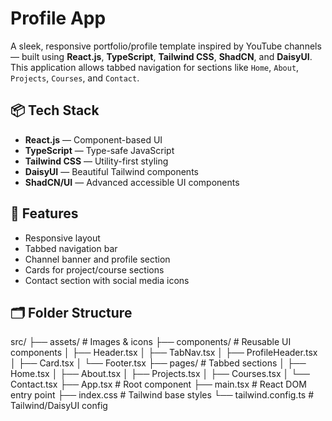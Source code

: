 # Profile App

A sleek, responsive portfolio/profile template inspired by YouTube channels — built using **React.js**, **TypeScript**, **Tailwind CSS**, **ShadCN**, and **DaisyUI**. This application allows tabbed navigation for sections like `Home`, `About`, `Projects`, `Courses`, and `Contact`.

## 📦 Tech Stack

- **React.js** — Component-based UI
- **TypeScript** — Type-safe JavaScript
- **Tailwind CSS** — Utility-first styling
- **DaisyUI** — Beautiful Tailwind components
- **ShadCN/UI** — Advanced accessible UI components

## 🚀 Features

- Responsive layout
- Tabbed navigation bar
- Channel banner and profile section
- Cards for project/course sections
- Contact section with social media icons

## 🗂 Folder Structure

src/
├── assets/               # Images & icons
├── components/           # Reusable UI components
│   ├── Header.tsx
│   ├── TabNav.tsx
│   ├── ProfileHeader.tsx
│   ├── Card.tsx
│   └── Footer.tsx
├── pages/                # Tabbed sections
│   ├── Home.tsx
│   ├── About.tsx
│   ├── Projects.tsx
│   ├── Courses.tsx
│   └── Contact.tsx
├── App.tsx               # Root component
├── main.tsx              # React DOM entry point
├── index.css             # Tailwind base styles
└── tailwind.config.ts    # Tailwind/DaisyUI config
